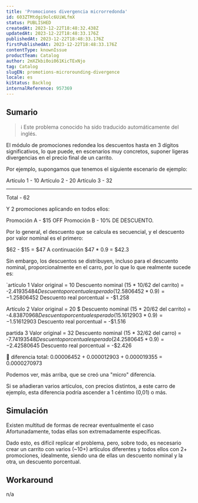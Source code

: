 ```yaml
---
title: 'Promociones divergencia microrredonda'
id: 603ZTMtdgi9olc6UiWLfmX
status: PUBLISHED
createdAt: 2023-12-22T18:48:32.438Z
updatedAt: 2023-12-22T18:48:33.176Z
publishedAt: 2023-12-22T18:48:33.176Z
firstPublishedAt: 2023-12-22T18:48:33.176Z
contentType: knownIssue
productTeam: Catalog
author: 2mXZkbi0oi061KicTExNjo
tag: Catalog
slugEN: promotions-microrounding-divergence
locale: es
kiStatus: Backlog
internalReference: 957369
---
```


## Sumario

>ℹ️ Este problema conocido ha sido traducido automáticamente del inglés.


El módulo de promociones redondea los descuentos hasta en 3 dígitos significativos, lo que puede, en escenarios muy concretos, suponer ligeras divergencias en el precio final de un carrito.

Por ejemplo, supongamos que tenemos el siguiente escenario de ejemplo:

Artículo 1 - 10
Artículo 2 - 20
Artículo 3 - 32
____________
Total - 62

Y 2 promociones aplicando en todos ellos:

Promoción A - $15 OFF
Promoción B - 10% DE DESCUENTO.


Por lo general, el descuento que se calcula es secuencial, y el descuento por valor nominal es el primero:

$62 - $15 = $47
A continuación
$47 * 0.9 = $42.3


Sin embargo, los descuentos se distribuyen, incluso para el descuento nominal, proporcionalmente en el carro, por lo que lo que realmente sucede es:

`artículo 1
Valor original = 10
Descuento nominal (15 * 10/62 del carrito) = -$2.41935484
Descuento porcentual esperado (12.5806452 * 0.9) = -$1.25806452
Descuento real porcentual = -$1.258

Artículo 2
Valor original = 20 $
Descuento nominal (15 * 20/62 del carrito) = -$4.83870968
Descuento porcentual esperado (15.1612903 * 0.9) = -$1.51612903
Descuento real porcentual = -$1.516

partida 3
Valor original = 32
Descuento nominal (15 * 32/62 del carro) = -$7.74193548
Descuento porcentual esperado (24.2580645 * 0.9) = -$2.42580645
Descuento real porcentual = -$2.426


🔎 diferencia total: 0.00006452 + 0.000012903 + 0.000019355 = 0.0000270973

Podemos ver, más arriba, que se creó una "micro" diferencia.

Si se añadieran varios artículos, con precios distintos, a este carro de ejemplo, esta diferencia podría ascender a 1 céntimo (0,01) o más.



##

## Simulación


Existen multitud de formas de recrear eventualmente el caso Afortunadamente, todas ellas son extremadamente específicas.

Dado esto, es difícil replicar el problema, pero, sobre todo, es necesario crear un carrito con varios (~10+) artículos diferentes y todos ellos con 2+ promociones, idealmente, siendo una de ellas un descuento nominal y la otra, un descuento porcentual.




## Workaround


n/a






